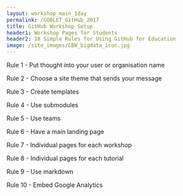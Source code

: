 ```yaml
---
layout: workshop_main_1day
permalink: /GOBLET_GitHub_2017
title: GitHub Workshop Setup
header1: Workshop Pages for Students
header2: 10 Simple Rules for Using GitHub for Education
image: /site_images/CBW_bigdata_icon.jpg
---
```


Rule 1 - Put thought into your user or organisation name

Rule 2 - Choose a site theme that sends your message 

Rule 3 - Create templates 

Rule 4 - Use submodules

Rule 5 - Use teams

Rule 6 - Have a main landing page  

Rule 7 - Individual pages for each workshop

Rule 8 - Individual pages for each tutorial

Rule 9 - Use markdown

Rule 10 - Embed Google Analytics
